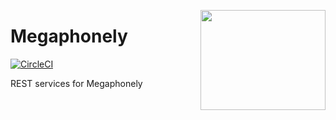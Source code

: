 <a href='https://github.com/jkrclaro/megaphonely'><img src='https://s3-eu-west-1.amazonaws.com/assets.megaphonely.com/megaphone2048x2048.png' align='right' width='200' height='160' /></a>

# Megaphonely
[![CircleCI](https://circleci.com/gh/jkrclaro/megaphonely/tree/master.svg?style=shield&circle-token=08d741d0a59a7704053acdfd6be5fdb6591784c5)](https://circleci.com/gh/jkrclaro/megaphonely/tree/master)

REST services for Megaphonely